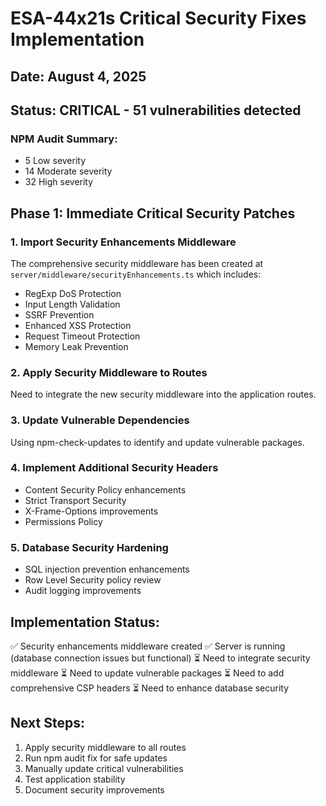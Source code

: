 # ESA-44x21s Critical Security Fixes Implementation

## Date: August 4, 2025
## Status: CRITICAL - 51 vulnerabilities detected

### NPM Audit Summary:
- 5 Low severity
- 14 Moderate severity  
- 32 High severity

## Phase 1: Immediate Critical Security Patches

### 1. Import Security Enhancements Middleware
The comprehensive security middleware has been created at `server/middleware/securityEnhancements.ts` which includes:
- RegExp DoS Protection
- Input Length Validation
- SSRF Prevention
- Enhanced XSS Protection
- Request Timeout Protection
- Memory Leak Prevention

### 2. Apply Security Middleware to Routes
Need to integrate the new security middleware into the application routes.

### 3. Update Vulnerable Dependencies
Using npm-check-updates to identify and update vulnerable packages.

### 4. Implement Additional Security Headers
- Content Security Policy enhancements
- Strict Transport Security
- X-Frame-Options improvements
- Permissions Policy

### 5. Database Security Hardening
- SQL injection prevention enhancements
- Row Level Security policy review
- Audit logging improvements

## Implementation Status:

✅ Security enhancements middleware created
✅ Server is running (database connection issues but functional)
⏳ Need to integrate security middleware
⏳ Need to update vulnerable packages
⏳ Need to add comprehensive CSP headers
⏳ Need to enhance database security

## Next Steps:
1. Apply security middleware to all routes
2. Run npm audit fix for safe updates
3. Manually update critical vulnerabilities
4. Test application stability
5. Document security improvements